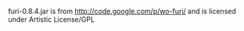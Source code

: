 furi-0.8.4.jar is from http://code.google.com/p/wo-furi/ and is licensed under Artistic License/GPL
